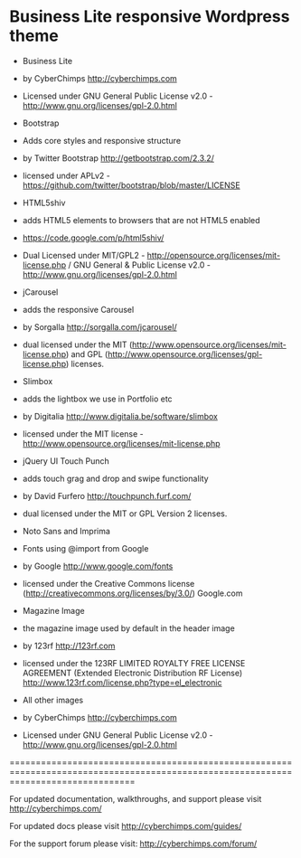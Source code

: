 Business Lite responsive Wordpress theme
====================================

- Business Lite
- by CyberChimps http://cyberchimps.com
- Licensed under GNU General Public License v2.0 - http://www.gnu.org/licenses/gpl-2.0.html

- Bootstrap
- Adds core styles and responsive structure
- by Twitter Bootstrap http://getbootstrap.com/2.3.2/
- licensed under APLv2 - https://github.com/twitter/bootstrap/blob/master/LICENSE

- HTML5shiv
- adds HTML5 elements to browsers that are not HTML5 enabled
- https://code.google.com/p/html5shiv/
- Dual Licensed under MIT/GPL2 - http://opensource.org/licenses/mit-license.php / GNU General & Public License v2.0 - http://www.gnu.org/licenses/gpl-2.0.html

- jCarousel
- adds the responsive Carousel
- by Sorgalla http://sorgalla.com/jcarousel/
- dual licensed under the MIT (http://www.opensource.org/licenses/mit-license.php) and GPL (http://www.opensource.org/licenses/gpl-license.php) licenses.

- Slimbox
- adds the lightbox we use in Portfolio etc
- by Digitalia http://www.digitalia.be/software/slimbox
- licensed under the MIT license - http://www.opensource.org/licenses/mit-license.php

- jQuery UI Touch Punch
- adds touch grag and drop and swipe functionality
- by David Furfero http://touchpunch.furf.com/
- dual licensed under the MIT or GPL Version 2 licenses.

- Noto Sans and Imprima
- Fonts using @import from Google
- by Google http://www.google.com/fonts
- licensed under the Creative Commons license (http://creativecommons.org/licenses/by/3.0/) Google.com

- Magazine Image
- the magazine image used by default in the header image
- by 123rf http://123rf.com
- licensed under the 123RF LIMITED ROYALTY FREE LICENSE AGREEMENT (Extended Electronic Distribution RF License) http://www.123rf.com/license.php?type=el_electronic

- All other images
- by CyberChimps http://cyberchimps.com
- Licensed under GNU General Public License v2.0 - http://www.gnu.org/licenses/gpl-2.0.html

====================================================================================================================================

For updated documentation, walkthroughs, and support please visit http://cyberchimps.com/

For updated docs please visit http://cyberchimps.com/guides/

For the support forum please visit: http://cyberchimps.com/forum/
